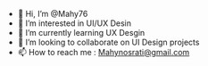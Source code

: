 - 👋 Hi, I’m @Mahy76
- 👀 I’m interested in UI/UX Desin 
- 🌱 I’m currently learning UX Desgin
- 💞️ I’m looking to collaborate on UI Design projects 
- 📫 How to reach me : Mahynosrati@gmail.com

<!---
Mahy76/Mahy76 is a ✨ special ✨ repository because its `README.md` (this file) appears on your GitHub profile.
You can click the Preview link to take a look at your changes.
--->
